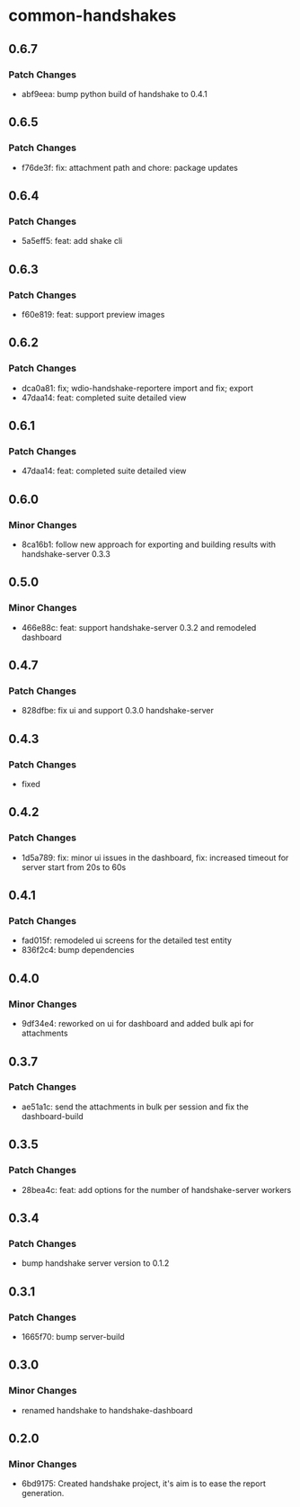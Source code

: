 # common-handshakes

## 0.6.7

### Patch Changes

- abf9eea: bump python build of handshake to 0.4.1

## 0.6.5

### Patch Changes

- f76de3f: fix: attachment path and chore: package updates

## 0.6.4

### Patch Changes

- 5a5eff5: feat: add shake cli

## 0.6.3

### Patch Changes

- f60e819: feat: support preview images

## 0.6.2

### Patch Changes

- dca0a81: fix; wdio-handshake-reportere import and fix; export
- 47daa14: feat: completed suite detailed view

## 0.6.1

### Patch Changes

- 47daa14: feat: completed suite detailed view

## 0.6.0

### Minor Changes

- 8ca16b1: follow new approach for exporting and building results with handshake-server 0.3.3

## 0.5.0

### Minor Changes

- 466e88c: feat: support handshake-server 0.3.2 and remodeled dashboard

## 0.4.7

### Patch Changes

- 828dfbe: fix ui and support 0.3.0 handshake-server

## 0.4.3

### Patch Changes

- fixed

## 0.4.2

### Patch Changes

- 1d5a789: fix: minor ui issues in the dashboard, fix: increased timeout for server start from 20s to 60s

## 0.4.1

### Patch Changes

- fad015f: remodeled ui screens for the detailed test entity
- 836f2c4: bump dependencies

## 0.4.0

### Minor Changes

- 9df34e4: reworked on ui for dashboard and added bulk api for attachments

## 0.3.7

### Patch Changes

- ae51a1c: send the attachments in bulk per session and fix the dashboard-build

## 0.3.5

### Patch Changes

- 28bea4c: feat: add options for the number of handshake-server workers

## 0.3.4

### Patch Changes

- bump handshake server version to 0.1.2

## 0.3.1

### Patch Changes

- 1665f70: bump server-build

## 0.3.0

### Minor Changes

- renamed handshake to handshake-dashboard

## 0.2.0

### Minor Changes

- 6bd9175: Created handshake project, it's aim is to ease the report generation.
